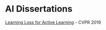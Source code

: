 # AI Dissertations

[Learning Loss for Active Learning](https://github.com/hchoi256/ai-dissertations/blob/main/learning-loss-for-active-learning.md) - CVPR 2019
